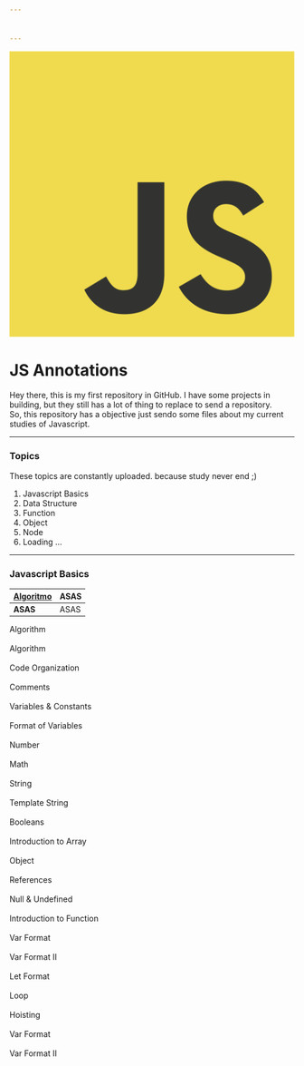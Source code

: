 ```yaml
---


---
```


<p><img src="https://raw.githubusercontent.com/voodootikigod/logo.js/master/js.png" alt="enter image description here"></p>
<h1 id="js-annotations">JS Annotations</h1>
<p>Hey there, this is my first repository in GitHub. I have some projects in building, but they still has a lot of thing to replace to send a repository.<br>
So, this repository has a objective just sendo some files about my current studies of Javascript.</p><hr><p></p>
<h3 id="topics">Topics</h3>
<p>These topics are constantly uploaded. because study never end ;)</p>
<ol>
<li>Javascript Basics</li>
<li>Data Structure</li>
<li>Function</li>
<li>Object</li>
<li>Node</li>
<li>Loading …</li>
</ol>
 <hr>
<h3 id="javascript-basics">Javascript Basics</h3>

<table>
<thead>
<tr>
<th><a href="www.google.com,br">Algoritmo</a></th>
<th>ASAS</th>
</tr>
</thead>
<tbody>
<tr>
<td><strong>ASAS</strong></td>
<td>ASAS</td>
</tr>
</tbody>
</table><p>Algorithm<br><br>
Algorithm<br><br>
Code Organization<br><br>
Comments<br><br>
Variables &amp; Constants<br><br>
Format of Variables<br><br>
Number<br><br>
Math<br><br>
String<br><br>
Template String<br><br>
Booleans<br><br>
Introduction to Array<br><br>
Object<br><br>
References<br><br>
Null &amp; Undefined<br><br>
Introduction to Function<br><br>
Var Format<br><br>
Var Format II<br><br>
Let Format<br><br>
Loop<br><br>
Hoisting<br><br>
Var Format<br><br>
Var Format II<br></p>

